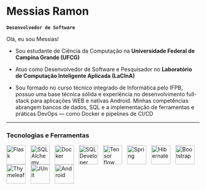 # Messias Ramon

**`Desenvolvedor de Software`**

Olá, eu sou Messias! 

- Sou estudante de Ciência da Computação na **Universidade Federal de Campina Grande (UFCG)**

- Atuo como Desenvolvedor de Software e Pesquisador no **Laboratório de Computação Inteligente Aplicada (LaCInA)**

- Sou formado no curso técnico integrado de Informática pelo IFPB, possuo uma base técnica sólida e experiência no desenvolvimento full-stack para aplicações WEB e nativas Android. Minhas competências abrangem bancos de dados, SQL e a implementação de ferramentas e práticas DevOps — como Docker e pipelines de CI/CD



<p align="left">
    
---

### Tecnologias e Ferramentas

<img 
    align="left" 
    alt="Flask"
    title="Flask" 
    width="50px" 
    style="padding-right: 10px;" 
    src="https://cdn.jsdelivr.net/gh/devicons/devicon@latest/icons/flask/flask-original-wordmark.svg" 
/>
<img 
    align="left" 
    alt="SQLAlchemy"
    title="SQLAlchemy" 
    width="50px" 
    style="padding-right: 10px;" 
    src="https://cdn.jsdelivr.net/gh/devicons/devicon@latest/icons/sqlalchemy/sqlalchemy-original-wordmark.svg" 
/>
<img 
    align="left" 
    alt="Docker" 
    title="Docker"
    width="50px" 
    style="padding-right: 10px;" 
    src="https://cdn.jsdelivr.net/gh/devicons/devicon@latest/icons/docker/docker-original-wordmark.svg" 
/>
<img 
    align="left" 
    alt="SQL Developer" 
    title="SQL Developer"
    width="50px" 
    style="padding-right: 10px;" 
    src="https://cdn.jsdelivr.net/gh/devicons/devicon@latest/icons/sqldeveloper/sqldeveloper-original.svg" 
/>
<img 
    align="left" 
    alt="Tensor flow" 
    title="Tensor flow"
    width="50px" 
    style="padding-right: 10px;" 
    src="https://cdn.jsdelivr.net/gh/devicons/devicon@latest/icons/tensorflow/tensorflow-original.svg" 
/>
<img 
    align="left" 
    alt="Spring" 
    title="Spring"
    width="50px" 
    style="padding-right: 10px;" 
    src="https://cdn.jsdelivr.net/gh/devicons/devicon@latest/icons/spring/spring-original-wordmark.svg" 
/>
<img 
    align="left" 
    alt="Hibernate"
    title="Hibernate" 
    width="50px" 
    style="padding-right: 10px;" 
    src="https://cdn.jsdelivr.net/gh/devicons/devicon@latest/icons/hibernate/hibernate-original-wordmark.svg" 
/>
<img 
    align="left" 
    alt="Bootstrap"
    title="Bootstrap" 
    width="50px" 
    style="padding-right: 10px;" 
    src="https://cdn.jsdelivr.net/gh/devicons/devicon@latest/icons/bootstrap/bootstrap-original.svg" 
/>
<img 
    align="left" 
    alt="Thymeleaf" 
    title="Thymeleaf"
    width="50px" 
    style="padding-right: 10px;" 
    src="https://cdn.jsdelivr.net/gh/devicons/devicon@latest/icons/thymeleaf/thymeleaf-original-wordmark.svg" 
/>
<img 
    align="left" 
    alt="JUnit" 
    title="JUnit"
    width="50px" 
    style="padding-right: 10px;" 
    src="https://cdn.jsdelivr.net/gh/devicons/devicon@latest/icons/junit/junit-original-wordmark.svg" 
/>
<img 
    align="left" 
    alt="Android" 
    title="Android"
    width="50px" 
    style="padding-right: 10px;" 
    src="https://cdn.jsdelivr.net/gh/devicons/devicon@latest/icons/androidstudio/androidstudio-original.svg" 
/>

<br/>
<br/>

</p>
